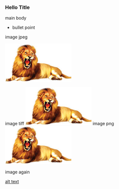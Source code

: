 ### Hello Title

main body

* bullet point

image jpeg

![alt text](img.jpeg)

image tiff
![alt text](img.tiff)
image png
![alt text](img.png)


image again


[alt text](img.png)
